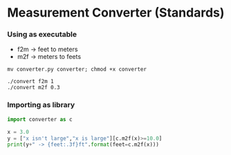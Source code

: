 # Measurement Converter (Standards)

### Using as executable

- f2m -> feet to meters
- m2f -> meters to feets

```
mv converter.py converter; chmod +x converter

./convert f2m 1
./convert m2f 0.3
```

### Importing as library

```python
import converter as c

x = 3.0
y = ["x isn't large","x is large"][c.m2f(x)>=10.0]
print(y+" -> {feet:.3f}ft".format(feet=c.m2f(x)))
```